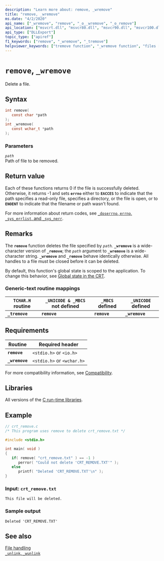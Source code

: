 ```yaml
---
description: "Learn more about: remove, _wremove"
title: "remove, _wremove"
ms.date: "4/2/2020"
api_name: ["_wremove", "remove", "_o__wremove", "_o_remove"]
api_location: ["msvcrt.dll", "msvcr80.dll", "msvcr90.dll", "msvcr100.dll", "msvcr100_clr0400.dll", "msvcr110.dll", "msvcr110_clr0400.dll", "msvcr120.dll", "msvcr120_clr0400.dll", "ucrtbase.dll", "api-ms-win-crt-filesystem-l1-1-0.dll", "api-ms-win-crt-private-l1-1-0.dll"]
api_type: ["DLLExport"]
topic_type: ["apiref"]
f1_keywords: ["remove", "_wremove", "_tremove"]
helpviewer_keywords: ["tremove function", "_wremove function", "files [C++], deleting", "_tremove function", "files [C++], removing", "wremove function", "remove function"]
---
```

# `remove`, `_wremove`

Delete a file.

## Syntax

```C
int remove(
   const char *path
);
int _wremove(
   const wchar_t *path
);
```

### Parameters

*`path`*\
Path of file to be removed.

## Return value

Each of these functions returns 0 if the file is successfully deleted. Otherwise, it returns -1 and sets **`errno`** either to **`EACCES`** to indicate that the path specifies a read-only file, specifies a directory, or the file is open, or to **`ENOENT`** to indicate that the filename or path wasn't found.

For more information about return codes, see [`_doserrno`, `errno`, `_sys_errlist`, and `_sys_nerr`](../errno-doserrno-sys-errlist-and-sys-nerr.md).

## Remarks

The **`remove`** function deletes the file specified by *`path`.* **`_wremove`** is a wide-character version of **`_remove`**; the *`path`* argument to **`_wremove`** is a wide-character string. **`_wremove`** and **`_remove`** behave identically otherwise. All handles to a file must be closed before it can be deleted.

By default, this function's global state is scoped to the application. To change this behavior, see [Global state in the CRT](../global-state.md).

### Generic-text routine mappings

|`TCHAR.H` routine|`_UNICODE & _MBCS` not defined|`_MBCS` defined|`_UNICODE` defined|
|---------------------|------------------------------------|--------------------|-----------------------|
|**`_tremove`**|**`remove`**|**`remove`**|**`_wremove`**|

## Requirements

|Routine|Required header|
|-------------|---------------------|
|**`remove`**|`<stdio.h>` or `<io.h>`|
|**`_wremove`**|`<stdio.h>` or `<wchar.h>`|

For more compatibility information, see [Compatibility](../compatibility.md).

## Libraries

All versions of the [C run-time libraries](../crt-library-features.md).

## Example

```C
// crt_remove.c
/* This program uses remove to delete crt_remove.txt */

#include <stdio.h>

int main( void )
{
   if( remove( "crt_remove.txt" ) == -1 )
      perror( "Could not delete 'CRT_REMOVE.TXT'" );
   else
      printf( "Deleted 'CRT_REMOVE.TXT'\n" );
}
```

### Input: `crt_remove.txt`

```Input
This file will be deleted.
```

### Sample output

```Output
Deleted 'CRT_REMOVE.TXT'
```

## See also

[File handling](../file-handling.md)\
[`_unlink`, `_wunlink`](unlink-wunlink.md)
